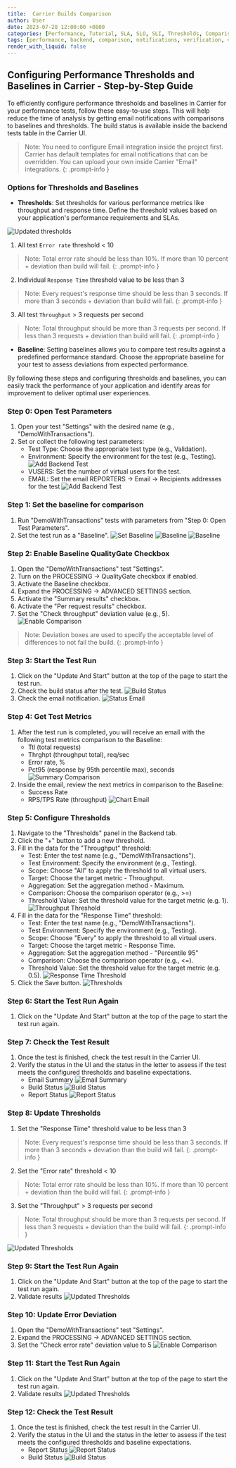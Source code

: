 ```yaml
---
title:  Carrier Builds Comparison
author: User
date: 2023-07-28 12:00:00 +0800
categories: [Performance, Tutorial, SLA, SLO, SLI, Thresholds, Comparison, Baseline, NFRs]
tags: [performance, backend, comparison, notifications, verification, validation, quality gate]
render_with_liquid: false
---
```


## Configuring Performance Thresholds and Baselines in Carrier - Step-by-Step Guide

To efficiently configure performance thresholds and baselines in Carrier for your performance tests, follow these easy-to-use steps. This will help reduce the time of analysis by getting email notifications with comparisons to baselines and thresholds. The build status is available inside the backend tests table in the Carrier UI.

> Note: You need to configure Email integration inside the project first. Carrier has default templates for email notifications that can be overridden. You can upload your own inside Carrier "Email" integrations.
{: .prompt-info }

### Options for Thresholds and Baselines

- **Thresholds**: Set thresholds for various performance metrics like throughput and response time. Define the threshold values based on your application's performance requirements and SLAs.

![Updated thresholds](/assets/posts_img/updated_thresholds.png)

1. All test `Error rate` threshold < 10 

> Note: Total error rate should be less than 10%. If more than 10 percent + deviation than build will fail.
{: .prompt-info }

2. Individual `Response Time` threshold value to be less than 3 

> Note: Every request's response time should be less than 3 seconds. If more than 3 seconds + deviation than build will fail.
{: .prompt-info }

3. All test `Throughput` > 3 requests per second 

> Note: Total throughput should be more than 3 requests per second. If less than 3 requests + deviation than build will fail.
{: .prompt-info }

- **Baseline**: Setting baselines allows you to compare test results against a predefined performance standard. Choose the appropriate baseline for your test to assess deviations from expected performance.

By following these steps and configuring thresholds and baselines, you can easily track the performance of your application and identify areas for improvement to deliver optimal user experiences.

### Step 0: Open Test Parameters

1. Open your test "Settings" with the desired name (e.g., "DemoWithTransactions").
2. Set or collect the following test parameters:
   - Test Type: Choose the appropriate test type (e.g., Validation).
   - Environment: Specify the environment for the test (e.g., Testing).
   ![Add Backend Test](/assets/posts_img/test_types_config.png)
   - VUSERS: Set the number of virtual users for the test.
   - EMAIL: Set the email REPORTERS -> Email -> Recipients addresses for the test
   ![Add Backend Test](/assets/posts_img/emial_recipients.png)

### Step 1: Set the baseline for comparison

1. Run "DemoWithTransactions" tests with parameters from "Step 0: Open Test Parameters".
2. Set the test run as a "Baseline".
   ![Set Baseline](/assets/posts_img/Set_baseline.png)
   ![Baseline](/assets/posts_img/baseline_1.png)
   ![Baseline](/assets/posts_img/baseline_2.png)

### Step 2: Enable Baseline QualityGate Checkbox

1. Open the "DemoWithTransactions" test "Settings".
2. Turn on the PROCESSING -> QualityGate checkbox if enabled.
3. Activate the Baseline checkbox.
4. Expand the PROCESSING -> ADVANCED SETTINGS section.
5. Activate the "Summary results" checkbox.
6. Activate the "Per request results" checkbox.
7. Set the "Check throughput" deviation value (e.g., 5).
   ![Enable Comparison](/assets/posts_img/enable_comparison.png)

> Note: Deviation boxes are used to specify the acceptable level of differences to not fail the build.
{: .prompt-info }

### Step 3: Start the Test Run

1. Click on the "Update And Start" button at the top of the page to start the test run.
2. Check the build status after the test.
   ![Build Status](/assets/posts_img/build_status.png)
3. Check the email notification.
   ![Status Email](/assets/posts_img/status_email.png)

### Step 4: Get Test Metrics

1. After the test run is completed, you will receive an email with the following test metrics comparison to the Baseline:
   - Ttl (total requests)
   - Thrghpt (throughput total), req/sec
   - Error rate, %
   - Pct95 (response by 95th percentile max), seconds
   ![Summary Comparison](/assets/posts_img/summary_comparison.png)
2. Inside the email, review the next metrics in comparison to the Baseline:
   - Success Rate
   - RPS/TPS Rate (throughput)
   ![Chart Email](/assets/posts_img/chart_email.png)

### Step 5: Configure Thresholds

1. Navigate to the "Thresholds" panel in the Backend tab.
2. Click the "+" button to add a new threshold.
3. Fill in the data for the "Throughput" threshold:
   - Test: Enter the test name (e.g., "DemoWithTransactions").
   - Test Environment: Specify the environment (e.g., Testing).
   - Scope: Choose "All" to apply the threshold to all virtual users.
   - Target: Choose the target metric - Throughput.
   - Aggregation: Set the aggregation method - Maximum.
   - Comparison: Choose the comparison operator (e.g., >=)
   - Threshold Value: Set the threshold value for the target metric (e.g. 1).
   ![Throughput Threshold](/assets/posts_img/throughput_threshold.png)
4. Fill in the data for the "Response Time" threshold:
   - Test: Enter the test name (e.g., "DemoWithTransactions").
   - Test Environment: Specify the environment (e.g., Testing).
   - Scope: Choose "Every" to apply the threshold to all virtual users.
   - Target: Choose the target metric - Response Time.
   - Aggregation: Set the aggregation method - "Percentile 95"
   - Comparison: Choose the comparison operator (e.g., <=).
   - Threshold Value: Set the threshold value for the target metric (e.g. 0.5).
   ![Response Time Threshold](/assets/posts_img/response_time_threshold.png)
5. Click the Save button.
   ![Thresholds](/assets/posts_img/thresholds.png)

### Step 6: Start the Test Run Again

1. Click on the "Update And Start" button at the top of the page to start the test run again.

### Step 7: Check the Test Result

1. Once the test is finished, check the test result in the Carrier UI.
2. Verify the status in the UI and the status in the letter to assess if the test meets the configured thresholds and baseline expectations.
   - Email Summary
   ![Email Summary](/assets/posts_img/email_summary_1.png)
   - Build Status
   ![Build Status](/assets/posts_img/success_builds.png)
   - Report Status
   ![Report Status](/assets/posts_img/success_report.png)

### Step 8: Update Thresholds

1. Set the "Response Time" threshold value to be less than 3 

> Note: Every request's response time should be less than 3 seconds.  If more than 3 seconds + deviation than the build will fail.
{: .prompt-info }

2. Set the "Error rate" threshold < 10 

> Note: Total error rate should be less than 10%. If more than 10 percent + deviation than the build will fail.
{: .prompt-info }

3. Set the "Throughput" > 3 requests per second 

> Note: Total throughput should be more than 3 requests per second. If less than 3 requests + deviation than the build will fail.
{: .prompt-info }

   ![Updated Thresholds](/assets/posts_img/updated_thresholds.png)

### Step 9: Start the Test Run Again

1. Click on the "Update And Start" button at the top of the page to start the test run again.
2. Validate results 
   ![Updated Thresholds](/assets/posts_img/validated_results.png)

### Step 10: Update Error Deviation

1. Open the "DemoWithTransactions" test "Settings".
2. Expand the PROCESSING -> ADVANCED SETTINGS section.
3. Set the "Check error rate" deviation value to 5
   ![Enable Comparison](/assets/posts_img/enable_comparison.png)

### Step 11: Start the Test Run Again

1. Click on the "Update And Start" button at the top of the page to start the test run again.
2. Validate results 
   ![Updated Thresholds](/assets/posts_img/updated_thresholds.png)

### Step 12: Check the Test Result

1. Once the test is finished, check the test result in the Carrier UI.
2. Verify the status in the UI and the status in the letter to assess if the test meets the configured thresholds and baseline expectations.
   - Report Status
   ![Report Status](/assets/posts_img/success_report.png)
   - Build Status
   ![Build Status](/assets/posts_img/success_builds.png)

